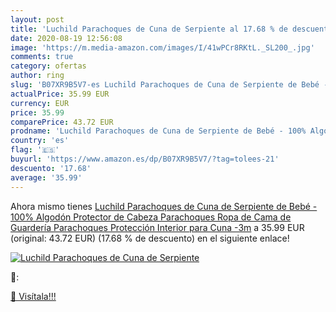 ```yaml
---
layout: post
title: 'Luchild Parachoques de Cuna de Serpiente al 17.68 % de descuento'
date: 2020-08-19 12:56:08
image: 'https://m.media-amazon.com/images/I/41wPCr8RKtL._SL200_.jpg'
comments: true
category: ofertas
author: ring
slug: 'B07XR9B5V7-es Luchild Parachoques de Cuna de Serpiente de Bebé - 100% Algodón Protector de Cabeza Parachoques Ropa de Cama de Guardería Parachoques Protección Interior para Cuna -3m'
actualPrice: 35.99 EUR
currency: EUR
price: 35.99
comparePrice: 43.72 EUR
prodname: 'Luchild Parachoques de Cuna de Serpiente de Bebé - 100% Algodón Protector de Cabeza Parachoques Ropa de Cama de Guardería Parachoques Protección Interior para Cuna -3m'
country: 'es'
flag: '🇪🇸'
buyurl: 'https://www.amazon.es/dp/B07XR9B5V7/?tag=tolees-21'
descuento: '17.68'
average: '35.99'
---
```


Ahora mismo tienes [Luchild Parachoques de Cuna de Serpiente de Bebé - 100% Algodón Protector de Cabeza Parachoques Ropa de Cama de Guardería Parachoques Protección Interior para Cuna -3m](https://www.amazon.es/dp/B07XR9B5V7/?tag=tolees-21) a 35.99 EUR (original: 43.72 EUR) (17.68 %  de descuento) en el siguiente enlace!

[![Luchild Parachoques de Cuna de Serpiente](https://m.media-amazon.com/images/I/41wPCr8RKtL._SL200_.jpg)](https://www.amazon.es/dp/B07XR9B5V7/?tag=tolees-21)

🔎:


[🛒 Visítala!!!](https://www.amazon.es/dp/B07XR9B5V7/?tag=tolees-21)
